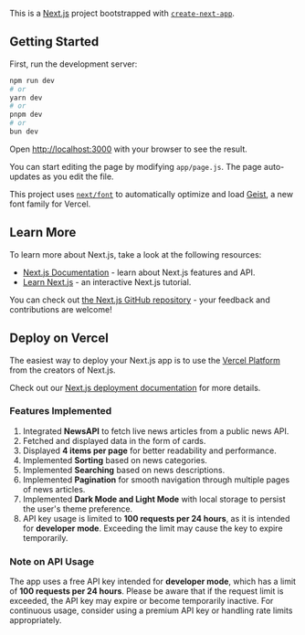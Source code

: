 This is a [Next.js](https://nextjs.org) project bootstrapped with [`create-next-app`](https://github.com/vercel/next.js/tree/canary/packages/create-next-app).

## Getting Started

First, run the development server:

```bash
npm run dev
# or
yarn dev
# or
pnpm dev
# or
bun dev
```

Open [http://localhost:3000](http://localhost:3000) with your browser to see the result.

You can start editing the page by modifying `app/page.js`. The page auto-updates as you edit the file.

This project uses [`next/font`](https://nextjs.org/docs/app/building-your-application/optimizing/fonts) to automatically optimize and load [Geist](https://vercel.com/font), a new font family for Vercel.

## Learn More

To learn more about Next.js, take a look at the following resources:

- [Next.js Documentation](https://nextjs.org/docs) - learn about Next.js features and API.
- [Learn Next.js](https://nextjs.org/learn) - an interactive Next.js tutorial.

You can check out [the Next.js GitHub repository](https://github.com/vercel/next.js) - your feedback and contributions are welcome!

## Deploy on Vercel

The easiest way to deploy your Next.js app is to use the [Vercel Platform](https://vercel.com/new?utm_medium=default-template&filter=next.js&utm_source=create-next-app&utm_campaign=create-next-app-readme) from the creators of Next.js.

Check out our [Next.js deployment documentation](https://nextjs.org/docs/app/building-your-application/deploying) for more details.



<!--     ==============================     Added Functionality =============================   -->

### Features Implemented

1. Integrated **NewsAPI** to fetch live news articles from a public news API.  
2. Fetched and displayed data in the form of cards.  
3. Displayed **4 items per page** for better readability and performance.  
4. Implemented **Sorting** based on news categories.  
5. Implemented **Searching** based on news descriptions.  
6. Implemented **Pagination** for smooth navigation through multiple pages of news articles.  
7. Implemented **Dark Mode and Light Mode** with local storage to persist the user's theme preference.  
8. API key usage is limited to **100 requests per 24 hours**, as it is intended for **developer mode**. Exceeding the limit may cause the key to expire temporarily.  

### Note on API Usage

The app uses a free API key intended for **developer mode**, which has a limit of **100 requests per 24 hours**. Please be aware that if the request limit is exceeded, the API key may expire or become temporarily inactive. For continuous usage, consider using a premium API key or handling rate limits appropriately.



<!-- =================================================================================================== -->
